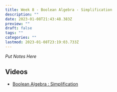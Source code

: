 ```yaml
---
title: Week 8 - Boolean Algebra - Simplification
description: ""
date: 2023-01-08T21:43:48.383Z
preview: ""
draft: false
tags: ""
categories: ""
lastmod: 2023-01-08T23:19:03.733Z
---
```


*Put Notes Here*

## Videos

- [Boolean Algebra : Simplification](https://youtu.be/Z9FWioRW61A)
